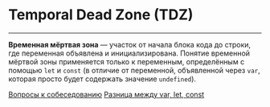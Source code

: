 # Temporal Dead Zone (TDZ)
____

**Временная мёртвая зона** — участок от начала блока кода до строки, где переменная объявлена и инициализирована. Понятие временной мёртвой зоны применяется только к переменным, определённым с помощью `let` и `const` (в отличие от переменной, объявленной через `var`, которая просто будет содержать значение `undefined`).

[Вопросы к собеседованию](../../README.md)
[Разница между var, let, const](./difference.md)